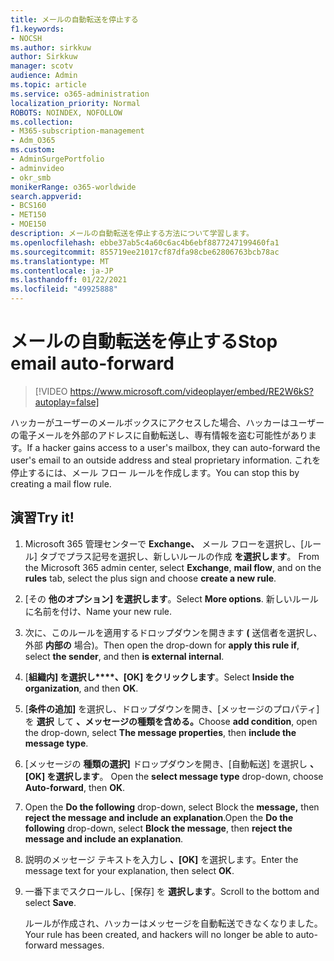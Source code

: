 ```yaml
---
title: メールの自動転送を停止する
f1.keywords:
- NOCSH
ms.author: sirkkuw
author: Sirkkuw
manager: scotv
audience: Admin
ms.topic: article
ms.service: o365-administration
localization_priority: Normal
ROBOTS: NOINDEX, NOFOLLOW
ms.collection:
- M365-subscription-management
- Adm_O365
ms.custom:
- AdminSurgePortfolio
- adminvideo
- okr_smb
monikerRange: o365-worldwide
search.appverid:
- BCS160
- MET150
- MOE150
description: メールの自動転送を停止する方法について学習します。
ms.openlocfilehash: ebbe37ab5c4a60c6ac4b6ebf8877247199460fa1
ms.sourcegitcommit: 855719ee21017cf87dfa98cbe62806763bcb78ac
ms.translationtype: MT
ms.contentlocale: ja-JP
ms.lasthandoff: 01/22/2021
ms.locfileid: "49925888"
---
```

# <a name="stop-email-auto-forward"></a><span data-ttu-id="3e233-103">メールの自動転送を停止する</span><span class="sxs-lookup"><span data-stu-id="3e233-103">Stop email auto-forward</span></span>

> [!VIDEO https://www.microsoft.com/videoplayer/embed/RE2W6kS?autoplay=false]

<span data-ttu-id="3e233-104">ハッカーがユーザーのメールボックスにアクセスした場合、ハッカーはユーザーの電子メールを外部のアドレスに自動転送し、専有情報を盗む可能性があります。</span><span class="sxs-lookup"><span data-stu-id="3e233-104">If a hacker gains access to a user's mailbox, they can auto-forward the user's email to an outside address and steal proprietary information.</span></span> <span data-ttu-id="3e233-105">これを停止するには、メール フロー ルールを作成します。</span><span class="sxs-lookup"><span data-stu-id="3e233-105">You can stop this by creating a mail flow rule.</span></span>

## <a name="try-it"></a><span data-ttu-id="3e233-106">演習</span><span class="sxs-lookup"><span data-stu-id="3e233-106">Try it!</span></span>

1. <span data-ttu-id="3e233-107">Microsoft 365 管理センターで **Exchange、** メール フローを選択し、[ルール] タブでプラス記号を選択し、新しいルールの作成 **を選択します**。 </span><span class="sxs-lookup"><span data-stu-id="3e233-107">From the Microsoft 365 admin center, select **Exchange**, **mail flow**, and on the **rules** tab, select the plus sign and choose **create a new rule**.</span></span>
1. <span data-ttu-id="3e233-108">[その **他のオプション] を選択します**。</span><span class="sxs-lookup"><span data-stu-id="3e233-108">Select **More options**.</span></span> <span data-ttu-id="3e233-109">新しいルールに名前を付け、</span><span class="sxs-lookup"><span data-stu-id="3e233-109">Name your new rule.</span></span>
1. <span data-ttu-id="3e233-110">次に、このルールを適用するドロップダウンを開きます **(** 送信者を選択し、外部 **内部の** 場合)。</span><span class="sxs-lookup"><span data-stu-id="3e233-110">Then open the drop-down for **apply this rule if**, select **the sender**, and then **is external internal**.</span></span>
1. <span data-ttu-id="3e233-111">[**組織内] を選択し\*\*\*\*、[OK] をクリックします**。</span><span class="sxs-lookup"><span data-stu-id="3e233-111">Select **Inside the organization**, and then **OK**.</span></span>
1. <span data-ttu-id="3e233-112">[**条件の追加]** を選択し、ドロップダウンを開き、[メッセージのプロパティ] を **選択** して **、メッセージの種類を含める。**</span><span class="sxs-lookup"><span data-stu-id="3e233-112">Choose **add condition**, open the drop-down, select **The message properties**, then **include the message type**.</span></span>
1. <span data-ttu-id="3e233-113">[メッセージの **種類の選択]** ドロップダウンを開き、[自動転送] を選択し **、[OK] を選択します**。 </span><span class="sxs-lookup"><span data-stu-id="3e233-113">Open the **select message type** drop-down, choose **Auto-forward**, then **OK**.</span></span>
1. <span data-ttu-id="3e233-114">Open the **Do the following** drop-down, select Block the **message,** then **reject the message and include an explanation**.</span><span class="sxs-lookup"><span data-stu-id="3e233-114">Open the **Do the following** drop-down, select **Block the message**, then **reject the message and include an explanation**.</span></span>
1. <span data-ttu-id="3e233-115">説明のメッセージ テキストを入力し **、[OK]** を選択します。</span><span class="sxs-lookup"><span data-stu-id="3e233-115">Enter the message text for your explanation, then select **OK**.</span></span>
1. <span data-ttu-id="3e233-116">一番下までスクロールし、[保存] を **選択します**。</span><span class="sxs-lookup"><span data-stu-id="3e233-116">Scroll to the bottom and select **Save**.</span></span>

    <span data-ttu-id="3e233-117">ルールが作成され、ハッカーはメッセージを自動転送できなくなりました。</span><span class="sxs-lookup"><span data-stu-id="3e233-117">Your rule has been created, and hackers will no longer be able to auto-forward messages.</span></span>
